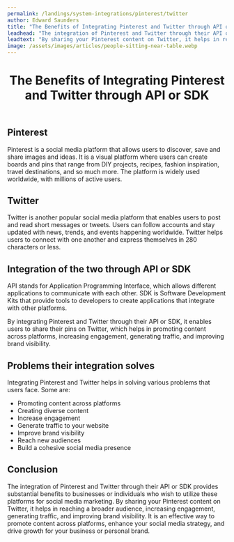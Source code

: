 ```yaml
---
permalink: /landings/system-integrations/pinterest/twitter
author: Edward Saunders
title: "The Benefits of Integrating Pinterest and Twitter through API or SDK"
leadhead: "The integration of Pinterest and Twitter through their API or SDK provides substantial benefits to businesses or individuals who wish to utilize these platforms for social media marketing"
leadtext: "By sharing your Pinterest content on Twitter, it helps in reaching a broader audience, increasing engagement, generating traffic, and improving brand visibility. It is an effective way to promote content across platforms, enhance your social media strategy, and drive growth for your business or personal brand."
image: /assets/images/articles/people-sitting-near-table.webp
---
```

<div class="arttext">	<header>
		<h1>The Benefits of Integrating Pinterest and Twitter through API or SDK</h1>
	</header>
	<main>
		<h2>Pinterest</h2>
		<p>Pinterest is a social media platform that allows users to discover, save and share images and ideas. It is a visual platform where users can create boards and pins that range from DIY projects, recipes, fashion inspiration, travel destinations, and so much more. The platform is widely used worldwide, with millions of active users.</p>
		<h2>Twitter</h2>
		<p>Twitter is another popular social media platform that enables users to post and read short messages or tweets. Users can follow accounts and stay updated with news, trends, and events happening worldwide. Twitter helps users to connect with one another and express themselves in 280 characters or less. </p>
		<h2>Integration of the two through API or SDK</h2>
		<p>API stands for Application Programming Interface, which allows different applications to communicate with each other. SDK is Software Development Kits that provide tools to developers to create applications that integrate with other platforms.</p>
		<p>By integrating Pinterest and Twitter through their API or SDK, it enables users to share their pins on Twitter, which helps in promoting content across platforms, increasing engagement, generating traffic, and improving brand visibility. </p>
		<h2>Problems their integration solves</h2>
		<p>Integrating Pinterest and Twitter helps in solving various problems that users face. Some are:</p>
		<ul>
			<li>Promoting content across platforms</li>
			<li>Creating diverse content</li>
			<li>Increase engagement</li>
			<li>Generate traffic to your website</li>
			<li>Improve brand visibility</li>
			<li>Reach new audiences</li>
			<li>Build a cohesive social media presence</li>
		</ul>
		<h2>Conclusion</h2>
		<p>The integration of Pinterest and Twitter through their API or SDK provides substantial benefits to businesses or individuals who wish to utilize these platforms for social media marketing. By sharing your Pinterest content on Twitter, it helps in reaching a broader audience, increasing engagement, generating traffic, and improving brand visibility. It is an effective way to promote content across platforms, enhance your social media strategy, and drive growth for your business or personal brand. </p>
	</main>
</div>